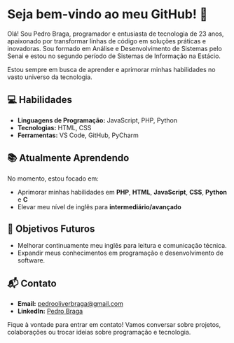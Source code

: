 # Seja bem-vindo ao meu GitHub! 👋

Olá! Sou Pedro Braga, programador e entusiasta de tecnologia de 23 anos, apaixonado por transformar linhas de código em soluções práticas e inovadoras. Sou formado em Análise e Desenvolvimento de Sistemas pelo Senai e estou no segundo período de Sistemas de Informação na Estácio.

Estou sempre em busca de aprender e aprimorar minhas habilidades no vasto universo da tecnologia.

## 💻 Habilidades

- **Linguagens de Programação:** JavaScript, PHP, Python
- **Tecnologias:** HTML, CSS
- **Ferramentas:** VS Code, GitHub, PyCharm

## 📚 Atualmente Aprendendo

No momento, estou focado em:

- Aprimorar minhas habilidades em **PHP**, **HTML**, **JavaScript**, **CSS**, **Python** e **C**
- Elevar meu nível de inglês para **intermediário/avançado**

## 🎯 Objetivos Futuros

- Melhorar continuamente meu inglês para leitura e comunicação técnica.
- Expandir meus conhecimentos em programação e desenvolvimento de software.

## 📬 Contato

- **Email:** [pedrooliverbraga@gmail.com](mailto:pedrooliverbraga@gmail.com)
- **LinkedIn:** [Pedro Braga](https://www.linkedin.com/in/pedro-de-oliveira-braga/)

Fique à vontade para entrar em contato! Vamos conversar sobre projetos, colaborações ou trocar ideias sobre programação e tecnologia.


